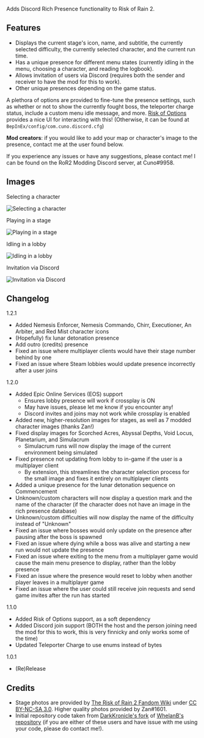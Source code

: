 Adds Discord Rich Presence functionality to Risk of Rain 2.

## Features
- Displays the current stage's icon, name, and subtitle, the currently selected difficulty, the currently selected character, and the current run time.
- Has a unique presence for different menu states (currently idling in the menu, choosing a character, and reading the logbook).
- Allows invitation of users via Discord (requires both the sender and receiver to have the mod for this to work).
- Other unique presences depending on the game status.

A plethora of options are provided to fine-tune the presence settings, such as whether or not to show the currently fought boss, the teleporter charge status, include a custom menu idle message, and more. [Risk of Options](https://thunderstore.io/package/Rune580/Risk_Of_Options/) provides a nice UI for interacting with this! (Otherwise, it can be found at `BepInEx/config/com.cuno.discord.cfg`)

**Mod creators**: if you would like to add your map or character's image to the presence, contact me at the user found below.

If you experience any issues or have any suggestions, please contact me! I can be found on the RoR2 Modding Discord server, at Cuno#9958.

## Images
Selecting a character

![Selecting a character](https://cdn.discordapp.com/attachments/697901894999474308/992475444295237692/unknown.png)

Playing in a stage

![Playing in a stage](https://cdn.discordapp.com/attachments/697901894999474308/992475537584963735/unknown.png)

Idling in a lobby

![Idling in a lobby](https://cdn.discordapp.com/attachments/697901894999474308/992475648675303445/unknown.png)

Invitation via Discord

![Invitation via Discord](https://cdn.discordapp.com/attachments/697901894999474308/992476608474644570/unknown.png)

## Changelog

1.2.1
- Added Nemesis Enforcer, Nemesis Commando, Chirr, Executioner, An Arbiter, and Red Mist character icons 
- (Hopefully) fix lunar detonation presence
- Add outro (credits) presence
- Fixed an issue where multiplayer clients would have their stage number behind by one
- Fixed an issue where Steam lobbies would update presence incorrectly after a user joins

1.2.0
- Added Epic Online Services (EOS) support
  - Ensures lobby presence will work if crossplay is ON
  - May have issues, please let me know if you encounter any!
  - Discord invites and joins may not work while crossplay is enabled
- Added new, higher-resolution images for stages, as well as 7 modded character images (thanks Zan!)
- Fixed display images for Scorched Acres, Abyssal Depths, Void Locus, Planetarium, and Simulacrum
  - Simulacrum runs will now display the image of the current environment being simulated
- Fixed presence not updating from lobby to in-game if the user is a multiplayer client
  - By extension, this streamlines the character selection process for the small image and fixes it entirely on multiplayer clients
- Added a unique presence for the lunar detonation sequence on Commencement
- Unknown/custom characters will now display a question mark and the name of the character (if the character does not have an image in the rich presence database)
- Unknown/custom difficulties will now display the name of the difficulty instead of "Unknown"
- Fixed an issue where bosses would only update on the presence after pausing after the boss is spawned
- Fixed an issue where dying while a boss was alive and starting a new run would not update the presence
- Fixed an issue where exiting to the menu from a multiplayer game would cause the main menu presence to display, rather than the lobby presence
- Fixed an issue where the presence would reset to lobby when another player leaves in a multiplayer game
- Fixed an issue where the user could still receive join requests and send game invites after the run has started

1.1.0
- Added Risk of Options support, as a soft dependency
- Added Discord join support (BOTH the host and the person joining need the mod for this to work, this is very finnicky and only works some of the time)
- Updated Teleporter Charge to use enums instead of bytes

1.0.1
- (Re)Release

## Credits

- Stage photos are provided by [The Risk of Rain 2 Fandom Wiki](https://riskofrain2.fandom.com/wiki/Risk_of_Rain_2_Wiki) under [CC BY-NC-SA 3.0](https://www.fandom.com/licensing). Higher quality photos provided by Zan#1601.
- Initial repository code taken from [DarkKronicle's fork](https://github.com/DarkKronicle/RoR2-Discord-RP) of [WhelanB's repository](https://github.com/WhelanB/RoR2-Discord-RP) (if you are either of these users and have issue with me using your code, please do contact me!).